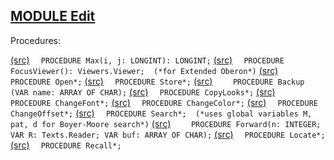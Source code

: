 
## [MODULE Edit](https://github.com/io-core/Edit/blob/main/Edit.Mod)

Procedures:

[(src)](https://github.com/io-core/Edit/blob/main/Edit.Mod#L36) `  PROCEDURE Max(i, j: LONGINT): LONGINT;`
[(src)](https://github.com/io-core/Edit/blob/main/Edit.Mod#L42) `  PROCEDURE FocusViewer(): Viewers.Viewer;  (*for Extended Oberon*)`
[(src)](https://github.com/io-core/Edit/blob/main/Edit.Mod#L46) `  PROCEDURE Open*;`
[(src)](https://github.com/io-core/Edit/blob/main/Edit.Mod#L66) `  PROCEDURE Store*;`
[(src)](https://github.com/io-core/Edit/blob/main/Edit.Mod#L73) `    PROCEDURE Backup (VAR name: ARRAY OF CHAR);`
[(src)](https://github.com/io-core/Edit/blob/main/Edit.Mod#L99) `  PROCEDURE CopyLooks*;`
[(src)](https://github.com/io-core/Edit/blob/main/Edit.Mod#L116) `  PROCEDURE ChangeFont*;`
[(src)](https://github.com/io-core/Edit/blob/main/Edit.Mod#L128) `  PROCEDURE ChangeColor*;`
[(src)](https://github.com/io-core/Edit/blob/main/Edit.Mod#L140) `  PROCEDURE ChangeOffset*;`
[(src)](https://github.com/io-core/Edit/blob/main/Edit.Mod#L152) `  PROCEDURE Search*;  (*uses global variables M, pat, d for Boyer-Moore search*)`
[(src)](https://github.com/io-core/Edit/blob/main/Edit.Mod#L160) `    PROCEDURE Forward(n: INTEGER; VAR R: Texts.Reader; VAR buf: ARRAY OF CHAR);`
[(src)](https://github.com/io-core/Edit/blob/main/Edit.Mod#L201) `  PROCEDURE Locate*;`
[(src)](https://github.com/io-core/Edit/blob/main/Edit.Mod#L226) `  PROCEDURE Recall*;`
